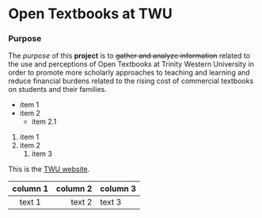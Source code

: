 # Open Textbooks at TWU

### Purpose

The _purpose_ of this **project** is to ~~gather and analyze information~~ related to the use and perceptions of Open Textbooks at Trinity Western University in order to promote more scholarly approaches to teaching and learning and reduce financial burdens related to the rising cost of commercial textbooks on students and their families.

- item 1
- item 2
  - item 2.1

1. item 1
2. item 2
   1. item 3
   
   
This is the [TWU website](http://www.twu.ca). 


|column 1 |column 2 | column 3 | 
|:---:|---:|:---|
|text 1|text 2 | text 3|
